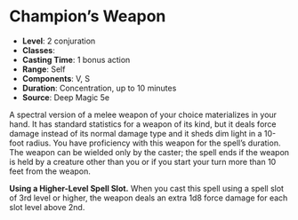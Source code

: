 # Champion’s Weapon

- **Level**: 2 conjuration
- **Classes**: 
- **Casting Time**: 1 bonus action
- **Range**: Self
- **Components**: V, S
- **Duration**: Concentration, up to 10 minutes
- **Source**: Deep Magic 5e

A spectral version of a melee weapon of your choice materializes in your hand. It has standard statistics for a weapon of its kind, but it deals force damage instead of its normal damage type and it sheds dim light in a 10-foot radius. You have proficiency with this weapon for the spell’s duration. The weapon can be wielded only by the caster; the spell ends if the weapon is held by a creature other than you or if you start your turn more than 10 feet from the weapon.

**Using a Higher-Level Spell Slot.** When you cast this spell using a spell slot of 3rd level or higher, the weapon deals an extra 1d8 force damage for each slot level above 2nd.
